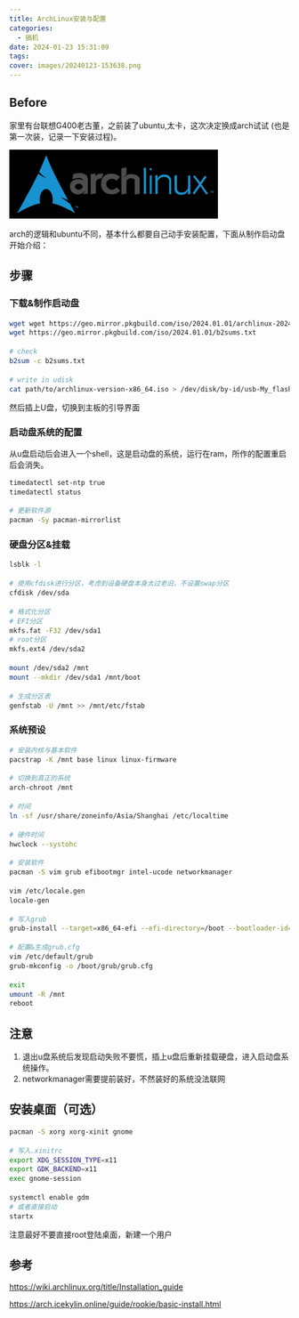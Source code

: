 ```yaml
---
title: ArchLinux安装与配置
categories:
  - 搞机
date: 2024-01-23 15:31:09
tags:
cover: images/20240123-153638.png
---
```


## Before

家里有台联想G400老古董，之前装了ubuntu,太卡，这次决定换成arch试试 (也是第一次装，记录一下安装过程)。

![](images/20240123-153638.png)

arch的逻辑和ubuntu不同，基本什么都要自己动手安装配置，下面从制作启动盘开始介绍：

## 步骤

### 下载&制作启动盘

```bash
wget wget https://geo.mirror.pkgbuild.com/iso/2024.01.01/archlinux-2024.01.01-x86_64.iso
wget https://geo.mirror.pkgbuild.com/iso/2024.01.01/b2sums.txt

# check
b2sum -c b2sums.txt

# write in udisk
cat path/to/archlinux-version-x86_64.iso > /dev/disk/by-id/usb-My_flash_drive
```

然后插上U盘，切换到主板的引导界面

### 启动盘系统的配置

从u盘启动后会进入一个shell，这是启动盘的系统，运行在ram，所作的配置重启后会消失。

```bash
timedatectl set-ntp true
timedatectl status

# 更新软件源
pacman -Sy pacman-mirrorlist
```

### 硬盘分区&挂载

```bash
lsblk -l

# 使用cfdisk进行分区，考虑到设备硬盘本身太过老旧，不设置swap分区
cfdisk /dev/sda

# 格式化分区
# EFI分区
mkfs.fat -F32 /dev/sda1
# root分区
mkfs.ext4 /dev/sda2

mount /dev/sda2 /mnt
mount --mkdir /dev/sda1 /mnt/boot

# 生成分区表
genfstab -U /mnt >> /mnt/etc/fstab
```

### 系统预设

```bash
# 安装内核与基本软件
pacstrap -K /mnt base linux linux-firmware

# 切换到真正的系统
arch-chroot /mnt

# 时间
ln -sf /usr/share/zoneinfo/Asia/Shanghai /etc/localtime

# 硬件时间
hwclock --systohc

# 安装软件
pacman -S vim grub efibootmgr intel-ucode networkmanager

vim /etc/locale.gen
locale-gen

# 写入grub
grub-install --target=x86_64-efi --efi-directory=/boot --bootloader-id=ARCH

# 配置&生成grub.cfg
vim /etc/default/grub
grub-mkconfig -o /boot/grub/grub.cfg

exit
umount -R /mnt
reboot
```

## 注意

1. 退出u盘系统后发现启动失败不要慌，插上u盘后重新挂载硬盘，进入启动盘系统操作。
2. networkmanager需要提前装好，不然装好的系统没法联网

## 安装桌面（可选）

```bash
pacman -S xorg xorg-xinit gnome

# 写入.xinitrc
export XDG_SESSION_TYPE=x11
export GDK_BACKEND=x11
exec gnome-session

systemctl enable gdm
# 或者直接启动
startx
```

注意最好不要直接root登陆桌面，新建一个用户

## 参考

https://wiki.archlinux.org/title/Installation_guide

https://arch.icekylin.online/guide/rookie/basic-install.html
